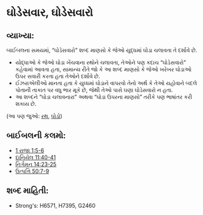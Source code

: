 # ઘોડેસવાર, ઘોડેસવારો 

## વ્યાખ્યા: 

બાઈબલના સમયમાં, “ઘોડેસવારો” શબ્દ માણસો કે જેઓ યુદ્ધમાં ઘોડા ચલાવતા તે દર્શાવે છે.

* યોદ્ધાઓ કે જેઓ ઘોડા ખેંચવાના રથોને ચલાવતા, તેઓને પણ કદાચ “ઘોડેસવારો” કહેવામાં આવતા હતા, સામાન્ય રીતે જો કે આ શબ્દ માણસો કે જેઓ ખરેખર ઘોડાઓ ઉપર સવારી કરતા હતા તેઓને દર્શાવે છે.
* ઈઝરાએલીઓ માનતા હતા કે યુધ્ધમાં ઘોડાને વાપરવો તેનો અર્થ કે તેઓ યહોવાને બદલે પોતાની તાકાત પર વધુ ભાર મૂકે છે, જેથી તેઓ પાસે ઘણા ઘોડેસવારો ન હતા.
* આ શબ્દને  “ઘોડા ચલાવનારા” અથવા “ઘોડા ઉપરના માણસો” તરીકે પણ ભાષાંતર કરી શકાય છે.

(આ પણ જુઓ: [રથ](../other/chariot.md), [ઘોડો](../other/horse.md))

## બાઈબલની કલમો: 

* [1 રાજા 1:5-6](rc://gu/tn/help/1ki/01/05)
* [દાનિયેલ 11:40-41](rc://gu/tn/help/dan/11/40)
* [નિર્ગમન 14:23-25](rc://gu/tn/help/exo/14/23)
* [ઉત્પત્તિ 50:7-9](rc://gu/tn/help/gen/50/07)

## શબ્દ માહિતી: 

* Strong's: H6571, H7395, G2460
